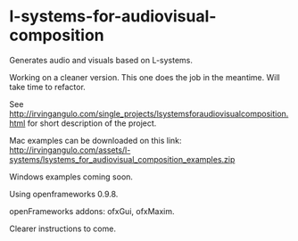 # l-systems-for-audiovisual-composition
Generates audio and visuals based on L-systems.

Working on a cleaner version. This one does the job in the meantime. Will take time to refactor.


See http://irvingangulo.com/single_projects/lsystemsforaudiovisualcomposition.html for short description of the project.

Mac examples can be downloaded on this link: http://irvingangulo.com/assets/l-systems/lsystems_for_audiovisual_composition_examples.zip

Windows examples coming soon.


Using openframeworks 0.9.8. 

openFrameworks addons: ofxGui, ofxMaxim.

Clearer instructions to come.
